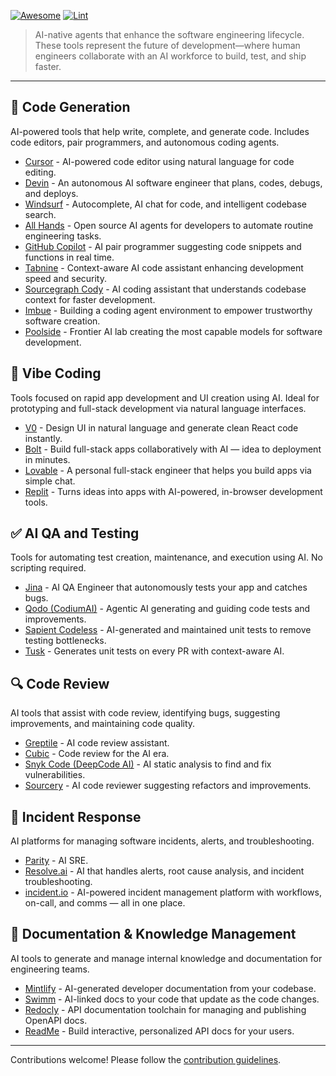 [![Awesome](https://awesome.re/badge.svg)](https://awesome.re) [![Lint](https://github.com/thecskc/awesome-engineering-agents/actions/workflows/lint.yml/badge.svg)](https://github.com/thecskc/awesome-engineering-agents/actions/workflows/lint.yml)

> AI-native agents that enhance the software engineering lifecycle. These tools represent the future of development—where human engineers collaborate with an AI workforce to build, test, and ship faster.

---

## 🧠 Code Generation
AI-powered tools that help write, complete, and generate code. Includes code editors, pair programmers, and autonomous coding agents.

- [Cursor](https://www.cursor.com) - AI-powered code editor using natural language for code editing.
- [Devin](https://devin.ai) - An autonomous AI software engineer that plans, codes, debugs, and deploys.
- [Windsurf](https://windsurf.com) - Autocomplete, AI chat for code, and intelligent codebase search.
- [All Hands](https://www.all-hands.dev) - Open source AI agents for developers to automate routine engineering tasks.
- [GitHub Copilot](https://github.com/features/copilot) - AI pair programmer suggesting code snippets and functions in real time.
- [Tabnine](https://www.tabnine.com) - Context-aware AI code assistant enhancing development speed and security.
- [Sourcegraph Cody](https://sourcegraph.com/cody) - AI coding assistant that understands codebase context for faster development.
- [Imbue](https://imbue.com) - Building a coding agent environment to empower trustworthy software creation.
- [Poolside](https://poolside.ai) - Frontier AI lab creating the most capable models for software development.

## 🎨 Vibe Coding
Tools focused on rapid app development and UI creation using AI. Ideal for prototyping and full-stack development via natural language interfaces.

- [V0](https://v0.dev) - Design UI in natural language and generate clean React code instantly.
- [Bolt](https://boltai.co) - Build full-stack apps collaboratively with AI — idea to deployment in minutes.
- [Lovable](https://lovable.dev) - A personal full-stack engineer that helps you build apps via simple chat.
- [Replit](https://replit.com) - Turns ideas into apps with AI-powered, in-browser development tools.

## ✅ AI QA and Testing
Tools for automating test creation, maintenance, and execution using AI. No scripting required.

- [Jina](https://www.usejina.com) - AI QA Engineer that autonomously tests your app and catches bugs.
- [Qodo (CodiumAI)](https://www.qodo.ai) - Agentic AI generating and guiding code tests and improvements.
- [Sapient Codeless](https://sapient.ai) - AI-generated and maintained unit tests to remove testing bottlenecks.
- [Tusk](https://www.usetusk.ai) - Generates unit tests on every PR with context-aware AI.

## 🔍 Code Review
AI tools that assist with code review, identifying bugs, suggesting improvements, and maintaining code quality.

- [Greptile](https://www.greptile.com) - AI code review assistant.
- [Cubic](https://www.cubic.dev) - Code review for the AI era.
- [Snyk Code (DeepCode AI)](https://snyk.io/product/code) - AI static analysis to find and fix vulnerabilities.
- [Sourcery](https://sourcery.ai) - AI code reviewer suggesting refactors and improvements.

## 🚨 Incident Response
AI platforms for managing software incidents, alerts, and troubleshooting.

- [Parity](https://tryparity.com) - AI SRE.
- [Resolve.ai](https://resolve.ai) - AI that handles alerts, root cause analysis, and incident troubleshooting.
- [incident.io](https://incident.io) - AI-powered incident management platform with workflows, on-call, and comms — all in one place.

## 📄 Documentation & Knowledge Management
AI tools to generate and manage internal knowledge and documentation for engineering teams.

- [Mintlify](https://mintlify.com) - AI-generated developer documentation from your codebase.
- [Swimm](https://swimm.io) - AI-linked docs to your code that update as the code changes.
- [Redocly](https://redocly.com) - API documentation toolchain for managing and publishing OpenAPI docs.
- [ReadMe](https://readme.com) - Build interactive, personalized API docs for your users.

---

Contributions welcome! Please follow the [contribution guidelines](https://github.com/sindresorhus/awesome/blob/main/contributing.md).
